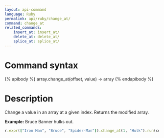 ```yaml
---
layout: api-command
language: Ruby
permalink: api/ruby/change_at/
command: change_at
related_commands:
    insert_at: insert_at/
    delete_at: delete_at/
    splice_at: splice_at/
---
```


# Command syntax #

{% apibody %}
array.change_at(offset, value) &rarr; array
{% endapibody %}

# Description #

Change a value in an array at a given index. Returns the modified array.

__Example:__ Bruce Banner hulks out.

```rb
r.expr(["Iron Man", "Bruce", "Spider-Man"]).change_at(1, "Hulk").run(conn)
```



